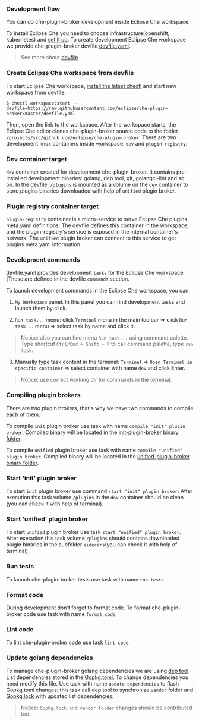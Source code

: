 ### Development flow

You can do che-plugin-broker development inside Eclipse Che workspace.

To install Eclipse Che you need to choose infrastructure(openshift, kubernetes)
and [set it up](https://www.eclipse.org/che/docs/che-7/che-quick-starts.html#setting-up-a-local-kubernetes-or-openshift-cluster).
To create development Eclipse Che workspace we provide che-plugin-broker devfile [devfile.yaml](devfile.yaml).
> See more about [devfile](https://redhat-developer.github.io/devfile)

### Create Eclipse Che workspace from devfile

To start Eclipse Che workspace, [install the latest chectl](https://www.eclipse.org/che/docs/che-7/che-quick-starts.html#installing-the-chectl-management-tool) and start new workspace from devfile:

```shell
$ chectl workspace:start --devfile=https://raw.githubusercontent.com/eclipse/che-plugin-broker/master/devfile.yaml
```

Then, open the link to the workspace. After the workspace starts, the Eclipse Che editor
clones che-plugin-broker source code to the folder `/projects/src/github.com/eclipse/che-plugin-broker`.
There are two development linux containers inside workspace: `dev` and `plugin-registry`.

### Dev container target

`dev` container created for development che-plugin-broker. It contains pre-installed development binaries:
golang, dep tool, git, golangci-lint and so on. In the devfile, `/plugins` is mounted as a volume on the `dev` container
to store plugins binaries downloaded with help of `unified` plugin broker.

### Plugin registry container target

`plugin-registry` container is a micro-service to serve Eclipse Che plugins meta.yaml definitions.
The devfile defines this container in the workspace, and the plugin-registry's service is exposed in the internal container's network.
The `unified` plugin broker can connect to this service to get plugins meta.yaml information.

### Development commands

devfile.yaml provides development `tasks` for the Eclipse Che workspace.
|These are defined in the devfile `commands` section.

To launch development commands in the Eclipse Che workspace, you can:

1. `My Workspace` panel. In this panel you can find development tasks and launch them by click.

2. `Run task...` menu: click `Terminal` menu in the main toolbar => click `Run task...` menu => select task by name and click it.
> Notice: also you can find menu `Run task...` using command palette. Type shortcut `Ctrl/Cmd + Shift + P` to call command palette, type `run task`.

3. Manually type task content in the terminal: `Terminal` => `Open Terminal in specific container` => select container with name `dev` and click Enter.
> Notice: use correct working dir for commands in the terminal.

### Compiling plugin brokers

There are two plugin brokers, that's why we have two commands to compile each of them.

To compile `init` plugin broker use task with name `compile "init" plugin broker`. Compiled binary will be located in the [init-plugin-broker binary folder](brokers/init/cmd).

To compile `unified` plugin broker use task with name `compile "unified" plugin broker`. Compiled binary will be located in the [unified-plugin-broker binary folder](brokers/unified/cmd).

### Start 'init' plugin broker

To start `init` plugin broker use command `start "init" plugin broker`. After execution this task volume `/plugins` in the `dev` container should be clean
(you can check it with help of terminal).

### Start 'unified' plugin broker

To start `unified` plugin broker use task `start "unified" plugin broker`. After execution this task volume `/plugins` should contains downloaded plugin binaries in the subfolder `sidecars`(you can check it with help of terminal).

### Run tests

To launch che-plugin-broker tests use task with name `run tests`.

### Format code

During development don't forget to format code.
To format che-plugin-broker code use task with name `format code`.

### Lint code

To lint che-plugin-broker code use task `lint code`.

### Update golang dependencies

To manage che-plugin-broker golang dependencies we are using [dep tool](https://golang.github.io/dep).
List dependencies stored in the [Gopkg.toml](Gopkg.toml). To change dependencies you need modify this file.
Use task with name `update dependencies` to flash Gopkg.toml changes:
this task call dep tool to synchronize `vendor` folder and [Gopkg.lock](Gopkg.lock) with updated list dependencies.

> Notice: `Gopkg.lock and vendor folder` changes should be contributed too.

